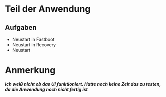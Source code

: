 # Teil der Anwendung
## Aufgaben
- Neustart in Fastboot
- Neustart in Recovery
- Neustart

# Anmerkung
***Ich weiß nicht ob das UI funktioniert. Hatte noch keine Zeit das zu testen, da die Anwendung noch nicht fertig ist***
